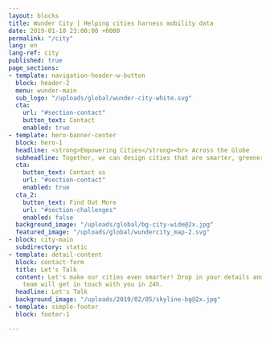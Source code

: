 ```yaml
---
layout: blocks
title: Wunder City | Helping cities harness mobility data
date: 2019-01-10 23:00:00 +0000
permalink: "/city"
lang: en
lang-ref: city
published: true
page_sections:
- template: navigation-header-w-button
  block: header-2
  menu: wunder-main
  sub_logo: "/uploads/global/wunder-city-white.svg"
  cta:
    url: "#section-contact"
    button_text: Contact
    enabled: true
- template: hero-banner-center
  block: hero-1
  headline: <strong>Empowering Cities</strong><br> Across the Globe
  subheadline: Together, we can design cities that are smarter, greener, and safer. <br><br class="d-sm-none">Because we share tomorrow.
  cta:
    button_text: Contact us
    url: "#section-contact"
    enabled: true
  cta_2:  
    button_text: Find Out More
    url: "#section-challenges"
    enabled: false
  background_image: "/uploads/global/bg-city-wide@2x.jpg"
  featured_image: "/uploads/global/wundercity_map-2.svg"
- block: city-main
  subdirectory: static
- template: detail-content
  block: contact-form
  title: Let's Talk
  content: Let's make our cities even smarter! Drop in your details and our
    team will get in touch with you in 24h.
  headline: Let's Talk
  background_image: "/uploads/2019/02/05/skyline-bg@2x.jpg"
- template: simple-footer
  block: footer-1

---
```

